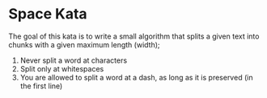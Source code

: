 # Space Kata

The goal of this kata is to write a small algorithm that splits a given text into chunks with a given maximum length (width);

1. Never split a word at characters
2. Split only at whitespaces
3. You are allowed to split a word at a dash, as long as it is preserved (in the first line)